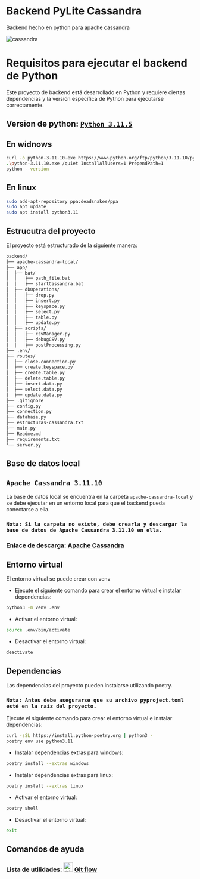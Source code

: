 # Backend PyLite Cassandra
Backend hecho en python para apache cassandra 

![cassandra](https://github.com/VictorArdila/backend-PyLite-Cassandra/assets/89551043/e0b6e198-ee48-4d2a-a965-38903eebfe81)
# Requisitos para ejecutar el backend de Python

Este proyecto de backend está desarrollado en Python y requiere ciertas dependencias y la versión específica de Python para ejecutarse correctamente.

## Version de python: [`Python 3.11.5`](https://www.python.org/downloads/release/python-3115/)

## En widnows

```bash
curl -o python-3.11.10.exe https://www.python.org/ftp/python/3.11.10/python-3.11.10-amd64.exe
.\python-3.11.10.exe /quiet InstallAllUsers=1 PrependPath=1
python --version
```

## En linux

```bash
sudo add-apt-repository ppa:deadsnakes/ppa
sudo apt update
sudo apt install python3.11
```

## Estrucutra del proyecto

El proyecto está estructurado de la siguiente manera:

```bash
backend/
├── apache-cassandra-local/
├── app/
│  ├── bat/
│  │   ├── path_file.bat
│  │   ├── startCassandra.bat
│  ├── dbOperations/
│  │   ├── drop.py
│  │   ├── insert.py
│  │   ├── keyspace.py
│  │   ├── select.py
│  │   ├── table.py
│  │   ├── update.py
│  ├── scripts/
│  │   ├── csvManager.py
│  │   ├── debugCSV.py
│  │   ├── postProcessing.py
├── .env/
├── routes/
│  ├── close.connection.py
│  ├── create.keyspace.py
│  ├── create.table.py
│  ├── delete.table.py
│  ├── insert.data.py
│  ├── select.data.py
│  ├── update.data.py
├── .gitignore
├── config.py
├── connection.py
├── database.py
├── estructuras-cassandra.txt
├── main.py
├── Readme.md
├── requirements.txt
└── server.py
```

## Base de datos local
## `Apache Cassandra 3.11.10`

La base de datos local se encuentra en la carpeta `apache-cassandra-local` y se debe ejecutar en un entorno local para que el backend pueda conectarse a ella.

### `Nota: Si la carpeta no existe, debe crearla y descargar la base de datos de Apache Cassandra 3.11.10 en ella.` 
### Enlace de descarga: [Apache Cassandra](https://archive.apache.org/dist/cassandra/3.11.10/)

## Entorno virtual

El entorno virtual se puede crear con venv
- Ejecute el siguiente comando para crear el entorno virtual e instalar dependencias:

```bash
python3 -m venv .env
```
- Activar el entorno virtual:
```bash
source .env/bin/activate
```

- Desactivar el entorno virtual:
```bash
deactivate
```

## Dependencias

Las dependencias del proyecto pueden instalarse utilizando poetry. 

### `Nota: Antes debe asegurarse que su archivo pyproject.toml esté en la raíz del proyecto.`

Ejecute el siguiente comando para crear el entorno virtual e instalar dependencias:

```bash
curl -sSL https://install.python-poetry.org | python3 -
poetry env use python3.11
```
- Instalar dependencias extras para windows:
```bash
poetry install --extras windows
```

- Instalar dependencias extras para linux:
```bash
poetry install --extras linux
```

- Activar el entorno virtual:
```bash
poetry shell
```

- Desactivar el entorno virtual:
```bash
exit
```

## Comandos de ayuda

### Lista de utilidades: <img src="https://github.com/VictorArdila/VictorArdila/assets/89551043/25d307e3-ef06-41e0-8cb1-a979f4f130ac" alt="GitFlow" width="25" height="25"> [Git flow](https://github.com/VictorArdila/VictorArdila/blob/main/doc/GitFlow.md)
